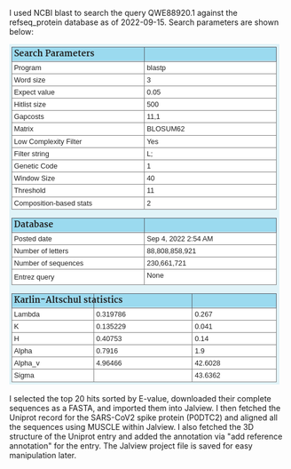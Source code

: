 I used NCBI blast to search the query QWE88920.1 against the refseq_protein database as of 2022-09-15. Search parameters are shown below:

![blast parameters](./20220914-SARS-CoV2-S-protein-BLAST-parameters.png)

I selected the top 20 hits sorted by E-value, downloaded their complete sequences as a FASTA, and imported them into Jalview. I then fetched the Uniprot record for the SARS-CoV2 spike protein (P0DTC2) and aligned all the sequences using MUSCLE within Jalview. I also fetched the 3D structure of the Uniprot entry and added the annotation via "add reference annotation" for the entry. The Jalview project file is saved for easy manipulation later.
